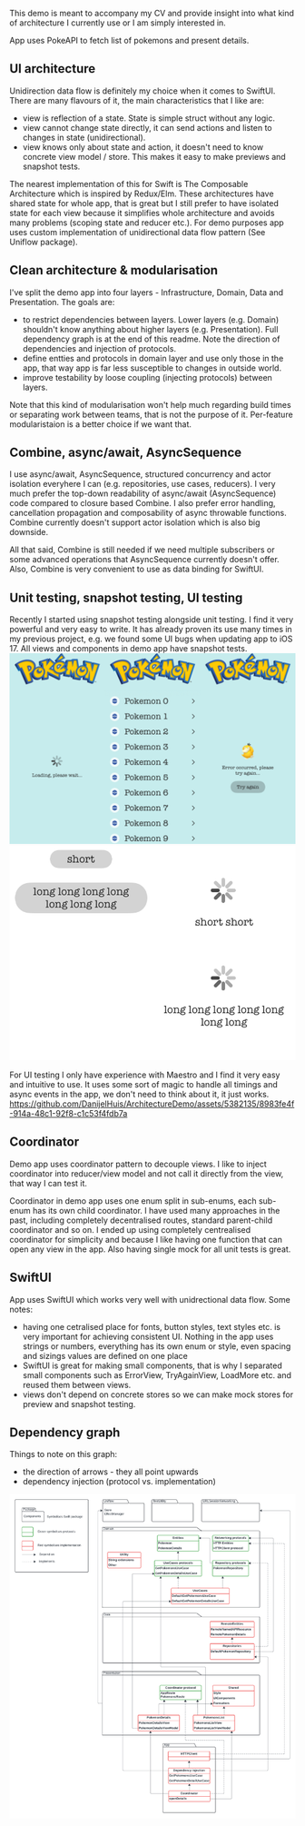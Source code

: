 This demo is meant to accompany my CV and provide insight into what kind of architecture I currently use or I am simply interested in.

App uses PokeAPI to fetch list of pokemons and present details.

## UI architecture
Unidirection data flow is definitely my choice when it comes to SwiftUI. There are many flavours of it, the main characteristics that I like are:
- view is reflection of a state. State is simple struct without any logic.
- view cannot change state directly, it can send actions and listen to changes in state (unidirectional).
- view knows only about state and action, it doesn't need to know concrete view model / store. This makes it easy to make previews and snapshot tests.

The nearest implementation of this for Swift is The Composable Architecture which is inspired by Redux/Elm. These architectures have shared state for whole app, that is great but I still prefer to have isolated state for each view because it simplifies whole architecture and avoids many problems (scoping state and reducer etc.). For demo purposes app uses custom implementation of unidirectional data flow pattern (See Uniflow package).

## Clean architecture & modularisation
I've split the demo app into four layers - Infrastructure, Domain, Data and Presentation. The goals are:
- to restrict dependencies between layers. Lower layers (e.g. Domain) shouldn't know anything about higher layers (e.g. Presentation). Full dependency graph is at the end of this readme. Note the direction of dependencies and injection of protocols.
- define entties and protocols in domain layer and use only those in the app, that way app is far less susceptible to changes in outside world.
- improve testability by loose coupling (injecting protocols) between layers.

Note that this kind of modularisation won't help much regarding build times or separating work between teams, that is not the purpose of it. Per-feature modularistaion is a better choice if we want that.

## Combine, async/await, AsyncSequence
I use async/await, AsyncSequence, structured concurrency and actor isolation everyhere I can (e.g. repositories, use cases, reducers). I very much prefer the top-down readability of async/await (AsyncSequence) code compared to closure based Combine. I also prefer error handling, cancellation propagation and composability of async throwable functions. Combine currently doesn't support actor isolation which is also big downside.

All that said, Combine is still needed if we need multiple subscribers or some advanced operations that AsyncSequence currently doesn't offer. Also, Combine is very convenient to use as data binding for SwiftUI.

## Unit testing, snapshot testing, UI testing
Recently I started using snapshot testing alongside unit testing. I find it very powerful and very easy to write. It has already proven its use many times in my previous project, e.g. we found some UI bugs when updating app to iOS 17. All views and components in demo app have snapshot tests.
![ArchitectureDemo](ReadmeResources/snapshot1.png?raw=true "List snapshot tests")
![ArchitectureDemo](ReadmeResources/snapshot2.png?raw=true "Components snapshot tests")

For UI testing I only have experience with Maestro and I find it very easy and intuitive to use. It uses some sort of magic to handle all timings and async events in the app, we don't need to think about it, it just works.
https://github.com/DanijelHuis/ArchitectureDemo/assets/5382135/8983fe4f-914a-48c1-92f8-c1c53f4fdb7a


## Coordinator
Demo app uses coordinator pattern to decouple views. I like to inject coordinator into reducer/view model and not call it directly from the view, that way I can test it.

Coordinator in demo app uses one enum split in sub-enums, each sub-enum has its own child coordinator. I have used many approaches in the past, including completely decentralised routes, standard parent-child coordinator and so on. I ended up using completely centrealised coordinator for simplicity and because I like having one function that can open any view in the app. Also having single mock for all unit tests is great.

## SwiftUI
App uses SwiftUI which works very well with unidrectional data flow. Some notes:
- having one cetralised place for fonts, button styles, text styles etc. is very important for achieving consistent UI. Nothing in the app uses strings or numbers, everything has its own enum or style, even spacing and sizings values are defined on one place
- SwiftUI is great for making small components, that is why I separated small components such as ErrorView, TryAgainView, LoadMore etc. and reused them between views.
- views don't depend on concrete stores so we can make mock stores for preview and snapshot testing.

## Dependency graph
Things to note on this graph:
- the direction of arrows - they all point upwards
- dependency injection (protocol vs. implementation)

![ArchitectureDemo](ReadmeResources/dependency_graph.png?raw=true "Dependency graph")

